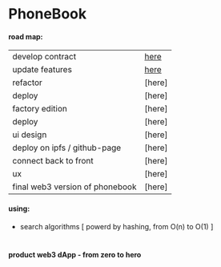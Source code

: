 # PhoneBook

#### road map:

|||
| ---- | ---- |
| develop contract | [here](https://github.com/mosi-sol/Solidity101/blob/main/collection-1/01-PhoneBook_ByQuestion.sol) |
| update features | [here](https://github.com/mosi-sol/Solidity101/blob/main/collection-1/02-PhoneBook_WithAnswer.sol) |
| refactor | [here] |
| deploy | [here] |
| factory edition | [here] |
| deploy | [here] |
| ui design | [here] |
| deploy on ipfs / github-page | [here] |
| connect back to front | [here] |
| ux | [here] |
| final web3 version of phonebook | [here] |

#### using:
- search algorithms [ powerd by hashing, from O(n) to O(1) ]

#

**product web3 dApp - from zero to hero**
